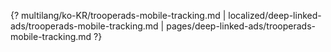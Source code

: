 {? multilang/ko-KR/trooperads-mobile-tracking.md | localized/deep-linked-ads/trooperads-mobile-tracking.md | pages/deep-linked-ads/trooperads-mobile-tracking.md ?}
